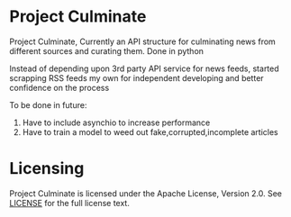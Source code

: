 Project Culminate
=========


Project Culminate,
Currently an API structure for culminating news from different sources and curating them.
Done in python

Instead of depending upon  3rd party API service for news feeds, started scrapping RSS feeds my own for independent developing and better confidence on the process


To be done in future:
1) Have to include asynchio to increase performance
2) Have to train a model to weed out fake,corrupted,incomplete articles


Licensing
=========
Project Culminate is licensed under the Apache License, Version 2.0. See
[LICENSE](https://github.com/arju88nair/projectCulminate/blob/master/LICENSE) for the full
license text.


